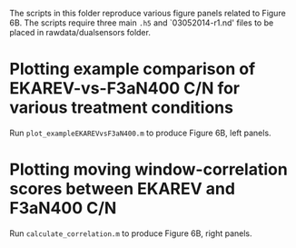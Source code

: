 The scripts in this folder reproduce various figure panels related to Figure 6B.
The scripts require three main `.h5` and `03052014-r1.nd' files to be placed in 
rawdata/dualsensors folder.

# Plotting example comparison of EKAREV-vs-F3aN400 C/N for various treatment conditions

Run `plot_exampleEKAREVvsF3aN400.m` to produce Figure 6B, left panels.

# Plotting moving window-correlation scores between EKAREV and F3aN400 C/N 

Run `calculate_correlation.m` to produce Figure 6B, right panels.
